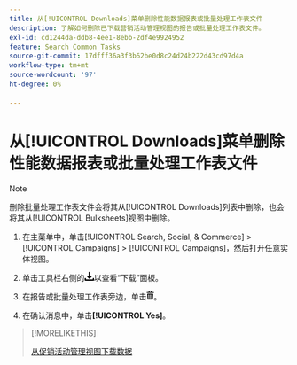 ```yaml
---
title: 从[!UICONTROL Downloads]菜单删除性能数据报表或批量处理工作表文件
description: 了解如何删除已下载营销活动管理视图的报告或批量处理工作表文件。
exl-id: cd1244da-ddb8-4ee1-8ebb-2df4e9924952
feature: Search Common Tasks
source-git-commit: 17dfff36a3f3b62be0d8c24d24b222d43cd97d4a
workflow-type: tm+mt
source-wordcount: '97'
ht-degree: 0%

---
```


# 从[!UICONTROL Downloads]菜单删除性能数据报表或批量处理工作表文件

<!-- Add info about new UI -->

>[!NOTE]
>
>删除批量处理工作表文件会将其从[!UICONTROL Downloads]列表中删除，也会将其从[!UICONTROL Bulksheets]视图中删除。

1. 在主菜单中，单击[!UICONTROL Search, Social, & Commerce] > [!UICONTROL Campaigns] > [!UICONTROL Campaigns]，然后打开任意实体视图。

1. 单击工具栏右侧的![报告下载](/help/search-social-commerce/assets/download.png "报告下载")以查看“下载”面板。

1. 在报告或批量处理工作表旁边，单击![删除](/help/search-social-commerce/assets/delete.png "删除")。

1. 在确认消息中，单击&#x200B;**[!UICONTROL Yes]**。

>[!MORELIKETHIS]
>
>[从促销活动管理视图下载数据](/help/search-social-commerce/common-tasks/navigation-editing-selection/download.md)

